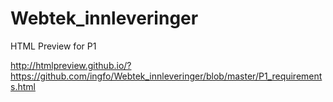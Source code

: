 # Webtek_innleveringer

HTML Preview for P1

http://htmlpreview.github.io/?https://github.com/ingfo/Webtek_innleveringer/blob/master/P1_requirements.html
